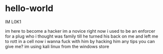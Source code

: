 # hello-world

IM L0K1

im here to become a hacker im a novice right now
i used to be an enforcer for a plug who i thought was family
till he turned his back on me and left me to rott in a cell
now i wanna fuck with him by hacking him
any tips you can give me?
im using kali linux from the windows store
